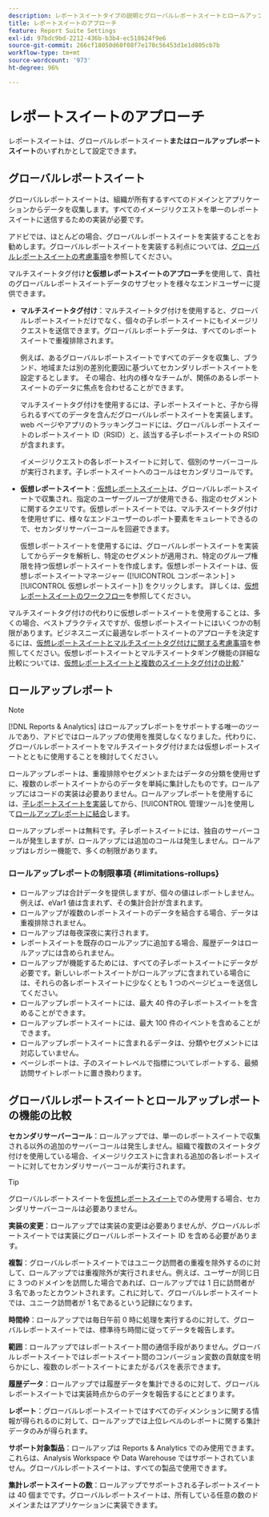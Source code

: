 ```yaml
---
description: レポートスイートタイプの説明とグローバルレポートスイートとロールアップレポートスイートの比較。
title: レポートスイートのアプローチ
feature: Report Suite Settings
exl-id: 97bdc9bd-2212-436b-b3b4-ec518624f9e6
source-git-commit: 266cf18050d60f08f7e170c56453d1e1d805cb7b
workflow-type: tm+mt
source-wordcount: '973'
ht-degree: 96%

---
```


# レポートスイートのアプローチ

<!-- change filename since page name changed? -->

レポートスイートは、グローバルレポートスイート&#x200B;**&#x200B;またはロールアップレポートスイート&#x200B;**&#x200B;のいずれかとして設定できます。

## グローバルレポートスイート

グローバルレポートスイートは、組織が所有するすべてのドメインとアプリケーションからデータを収集します。すべてのイメージリクエストを単一のレポートスイートに送信するための実装が必要です。

アドビでは、ほとんどの場合、グローバルレポートスイートを実装することをお勧めします。グローバルレポートスイートを実装する利点については、[グローバルレポートスイートの考慮事項](https://experienceleague.adobe.com/docs/analytics/implementation/prepare/global-rs.html?lang=ja)を参照してください。

マルチスイートタグ付け&#x200B;**&#x200B;と仮想レポートスイートのアプローチ&#x200B;**&#x200B;を使用して、貴社のグローバルレポートスイートデータのサブセットを様々なエンドユーザーに提供できます。

* **マルチスイートタグ付け**：マルチスイートタグ付けを使用すると、グローバルレポートスイートだけでなく、個々の子レポートスイートにもイメージリクエストを送信できます。グローバルレポートデータは、すべてのレポートスイートで重複排除されます。

  例えば、あるグローバルレポートスイートですべてのデータを収集し、ブランド、地域または別の差別化要因に基づいてセカンダリレポートスイートを設定するとします。 その場合、社内の様々なチームが、関係のあるレポートスイートのデータに焦点を合わせることができます。

  マルチスイートタグ付けを使用するには、子レポートスイートと、子から得られるすべてのデータを含んだグローバルレポートスイートを実装します。web ページやアプリのトラッキングコードには、グローバルレポートスイートのレポートスイート ID（RSID）と、該当する子レポートスイートの RSID が含まれます。<!-- Wording/be more specific? And include any links? -->

  イメージリクエストの各レポートスイートに対して、個別のサーバーコールが実行されます。子レポートスイートへのコールはセカンダリコールです。

* **仮想レポートスイート**：[仮想レポートスイート](/help/components/vrs/vrs-about.md)は、グローバルレポートスイートで収集され、指定のユーザーグループが使用できる、指定のセグメントに関するクエリです。仮想レポートスイートでは、マルチスイートタグ付けを使用せずに、様々なエンドユーザーのレポート要素をキュレートできるので、セカンダリサーバーコールを回避できます。

  仮想レポートスイートを使用するには、グローバルレポートスイートを実装してからデータを解析し、特定のセグメントが適用され、特定のグループ権限を持つ仮想レポートスイートを作成します。仮想レポートスイートは、仮想レポートスイートマネージャー ([!UICONTROL コンポーネント] > [!UICONTROL 仮想レポートスイート]) をクリックします。 詳しくは、[仮想レポートスイートのワークフロー](/help/components/vrs/c-workflow-vrs/vrs-workflow.md)を参照してください。

マルチスイートタグ付けの代わりに仮想レポートスイートを使用することは、多くの場合、ベストプラクティスですが、仮想レポートスイートにはいくつかの制限があります。ビジネスニーズに最適なレポートスイートのアプローチを決定するには、[仮想レポートスイートとマルチスイートタグ付けに関する考慮事項](/help/components/vrs/vrs-considerations.md)を参照してください。仮想レポートスイートとマルチスイートタギング機能の詳細な比較については、[仮想レポートスイートと複数のスイートタグ付けの比較](/help/components/vrs/vrs-about.md#section_317E4D21CCD74BC38166D2F57D214F78).&quot;

## ロールアップレポート

>[!NOTE]
>
>[!DNL Reports & Analytics] はロールアップレポートをサポートする唯一のツールであり、アドビではロールアップの使用を推奨しなくなりました。代わりに、グローバルレポートスイートをマルチスイートタグ付けまたは仮想レポートスイートとともに使用することを検討してください。

ロールアップレポートは、重複排除やセグメントまたはデータの分類を使用せずに、複数のレポートスイートからのデータを単純に集計したものです。ロールアップにはコードの実装は必要ありません。ロールアップレポートを使用するには、[子レポートスイートを実装](/help/admin/admin/c-manage-report-suites/c-new-report-suite/t-create-a-report-suite.md)してから、[!UICONTROL 管理ツール]を使用して[ロールアップレポートに結合](/help/admin/admin/c-manage-report-suites/c-new-report-suite/t-rollups.md)します。

ロールアップレポートは無料です。子レポートスイートには、独自のサーバーコールが発生しますが、ロールアップには追加のコールは発生しません。ロールアップはレガシー機能で、多くの制限があります。

### ロールアップレポートの制限事項 {#limitations-rollups}

* ロールアップは合計データを提供しますが、個々の値はレポートしません。例えば、eVar1 値は含まれず、その集計合計が含まれます。
* ロールアップが複数のレポートスイートのデータを結合する場合、データは重複排除されません。
* ロールアップは毎夜深夜に実行されます。
* レポートスイートを既存のロールアップに追加する場合、履歴データはロールアップには含められません。
* ロールアップが機能するためには、すべての子レポートスイートにデータが必要です。新しいレポートスイートがロールアップに含まれている場合には、それらの各レポートスイートに少なくとも 1 つのページビューを送信してください。
* ロールアップレポートスイートには、最大 40 件の子レポートスイートを含めることができます。
* ロールアップレポートスイートには、最大 100 件のイベントを含めることができます。
* ロールアップレポートスイートに含まれるデータは、分類やセグメントには対応していません。
* ページレポートは、子のスイートレベルで指標についてレポートする、最頻訪問サイトレポートに置き換わります。

## グローバルレポートスイートとロールアップレポートの機能の比較

**セカンダリサーバーコール**：ロールアップでは、単一のレポートスイートで収集される以外の追加のサーバーコールは発生しません。組織で複数のスイートタグ付けを使用している場合、イメージリクエストに含まれる追加の各レポートスイートに対してセカンダリサーバーコールが実行されます。

>[!TIP]
>
> グローバルレポートスイートを[仮想レポートスイート](/help/components/vrs/vrs-considerations.md)でのみ使用する場合、セカンダリサーバーコールは必要ありません。

**実装の変更**：ロールアップでは実装の変更は必要ありませんが、グローバルレポートスイートでは実装にグローバルレポートスイート ID を含める必要があります。

**複製**：グローバルレポートスイートではユニーク訪問者の重複を除外するのに対して、ロールアップでは重複除外が実行されません。例えば、ユーザーが同じ日に 3 つのドメインを訪問した場合であれば、ロールアップでは 1 日に訪問者が 3 名であったとカウントされます。これに対して、グローバルレポートスイートでは、ユニーク訪問者が 1 名であるという記録になります。

**時間枠**：ロールアップでは毎日午前 0 時に処理を実行するのに対して、グローバルレポートスイートでは、標準待ち時間に従ってデータを報告します。

**範囲**：ロールアップではレポートスイート間の通信手段がありません。グローバルレポートスイートではレポートスイート間のコンバージョン変数の貢献度を明らかにし、複数のレポートスイートにまたがるパスを表示できます。

**履歴データ**：ロールアップでは履歴データを集計できるのに対して、グローバルレポートスイートでは実装時点からのデータを報告するにとどまります。

**レポート**：グローバルレポートスイートではすべてのディメンションに関する情報が得られるのに対して、ロールアップでは上位レベルのレポートに関する集計データのみが得られます。

**サポート対象製品**：ロールアップは Reports &amp; Analytics でのみ使用できます。これらは、Analysis Workspace や Data Warehouse ではサポートされていません。グローバルレポートスイートは、すべての製品で使用できます。

**集計レポートスイートの数**：ロールアップでサポートされる子レポートスイートは 40 個までです。グローバルレポートスイートは、所有している任意の数のドメインまたはアプリケーションに実装できます。
